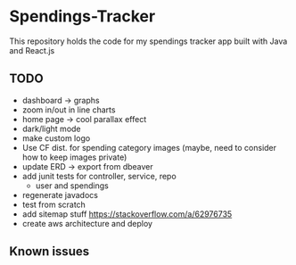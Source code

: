 # Spendings-Tracker

This repository holds the code for my spendings tracker app built with Java and React.js

## TODO
- dashboard -> graphs
- zoom in/out in line charts
- home page -> cool parallax effect
- dark/light mode
- make custom logo
- Use CF dist. for spending category images (maybe, need to consider how to keep images private)
- update ERD -> export from dbeaver
- add junit tests for controller, service, repo
  - user and spendings
- regenerate javadocs
- test from scratch
- add sitemap stuff https://stackoverflow.com/a/62976735
- create aws architecture and deploy

## Known issues
